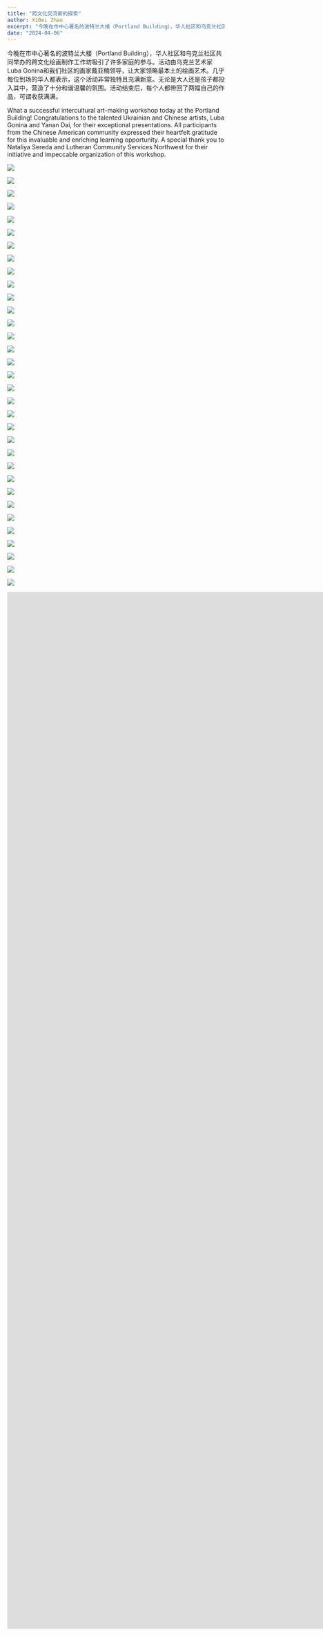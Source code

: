 ```yaml
---
title: "跨文化交流新的探索"
author: XiBei Zhao
excerpt: "今晚在市中心著名的波特兰大楼（Portland Building），华人社区和乌克兰社区共同举办的跨文化绘画制作工作坊吸引了许多家庭的参与。活动由乌克兰艺术家Luba Gonina和我们社区的画家戴雅亚楠领导，让大家领略最本土的绘画艺术。几乎每位到场的华人都表示，这个活动非常独特且充满新意。无论是大人还是孩子都投入其中，营造了十分和谐温馨的氛围。活动结束后，每个人都带回了两幅自己的作品，可谓收获满满。"
date: "2024-04-06"
---
```


今晚在市中心著名的波特兰大楼（Portland Building），华人社区和乌克兰社区共同举办的跨文化绘画制作工作坊吸引了许多家庭的参与。活动由乌克兰艺术家Luba Gonina和我们社区的画家戴亚楠领导，让大家领略最本土的绘画艺术。几乎每位到场的华人都表示，这个活动非常独特且充满新意。无论是大人还是孩子都投入其中，营造了十分和谐温馨的氛围。活动结束后，每个人都带回了两幅自己的作品，可谓收获满满。

What a successful intercultural art-making workshop today at the Portland Building! Congratulations to the talented Ukrainian and Chinese artists, Luba Gonina and Yanan Dai, for their exceptional presentations. All participants from the Chinese American community expressed their heartfelt gratitude for this invaluable and enriching learning opportunity.
A special thank you to Nataliya Sereda and Lutheran Community Services Northwest for their initiative and impeccable organization of this workshop.

![](https://res.cloudinary.com/dhngj18do/image/upload/f_auto,q_auto/v1/images/436769395_411465758185179_4035740309668672504_n)

![](https://res.cloudinary.com/dhngj18do/image/upload/f_auto,q_auto/v1/images/436797849_411465808185174_1521050687937180687_n)

![](https://res.cloudinary.com/dhngj18do/image/upload/f_auto,q_auto/v1/images/436803227_411465848185170_8907859273058279823_n)

![](https://res.cloudinary.com/dhngj18do/image/upload/f_auto,q_auto/v1/images/436772159_411466108185144_2701508254470604382_n)

![](https://res.cloudinary.com/dhngj18do/image/upload/f_auto,q_auto/v1/images/437049545_411466621518426_7434137898892971505_n)

![](https://res.cloudinary.com/dhngj18do/image/upload/f_auto,q_auto/v1/images/436799437_411465884851833_4340977917116076518_n)

![](https://res.cloudinary.com/dhngj18do/image/upload/f_auto,q_auto/v1/images/436837007_411465911518497_5532492156946185829_n)

![](https://res.cloudinary.com/dhngj18do/image/upload/f_auto,q_auto/v1/images/436787567_411465964851825_2830500423953213716_n)

![](https://res.cloudinary.com/dhngj18do/image/upload/f_auto,q_auto/v1/images/436916078_411465994851822_8643862143852742817_n)

![](https://res.cloudinary.com/dhngj18do/image/upload/f_auto,q_auto/v1/images/436803189_411466011518487_7079341789171513614_n)

![](https://res.cloudinary.com/dhngj18do/image/upload/f_auto,q_auto/v1/images/436985503_411466064851815_122868351429347498_n)

![](https://res.cloudinary.com/dhngj18do/image/upload/f_auto,q_auto/v1/images/436658281_411466164851805_9218769122126061786_n)

![](https://res.cloudinary.com/dhngj18do/image/upload/f_auto,q_auto/v1/images/436782991_411466141518474_1227337642586002969_n)

![](https://res.cloudinary.com/dhngj18do/image/upload/f_auto,q_auto/v1/images/436658730_411466188185136_5147335409030033114_n)

![](https://res.cloudinary.com/dhngj18do/image/upload/f_auto,q_auto/v1/images/436788269_411466258185129_8001306238093101887_n)

![](https://res.cloudinary.com/dhngj18do/image/upload/f_auto,q_auto/v1/images/436768525_411466298185125_1531484376731258372_n)

![](https://res.cloudinary.com/dhngj18do/image/upload/f_auto,q_auto/v1/images/436753844_411466308185124_1897604810665137762_n)

![](https://res.cloudinary.com/dhngj18do/image/upload/f_auto,q_auto/v1/images/436769205_411466348185120_3317657478443215700_n)

![](https://res.cloudinary.com/dhngj18do/image/upload/f_auto,q_auto/v1/images/436732107_411466408185114_430724851894593524_n)

![](https://res.cloudinary.com/dhngj18do/image/upload/f_auto,q_auto/v1/images/436926784_411466441518444_2997969584478520751_n)

![](https://res.cloudinary.com/dhngj18do/image/upload/f_auto,q_auto/v1/images/436805276_411466488185106_6177307500626375619_n)

![](https://res.cloudinary.com/dhngj18do/image/upload/f_auto,q_auto/v1/images/436788270_411466544851767_1040677451385577132_n)

![](https://res.cloudinary.com/dhngj18do/image/upload/f_auto,q_auto/v1/images/436641586_411466564851765_4023782114462526394_n)

![](https://res.cloudinary.com/dhngj18do/image/upload/f_auto,q_auto/v1/images/436619017_411466638185091_1621186461107959218_n)

![](https://res.cloudinary.com/dhngj18do/image/upload/f_auto,q_auto/v1/images/436770046_411466658185089_2490122153339657590_n)

![](https://res.cloudinary.com/dhngj18do/image/upload/f_auto,q_auto/v1/images/436641628_411466734851748_3629138139831060753_n)

![](https://res.cloudinary.com/dhngj18do/image/upload/f_auto,q_auto/v1/images/436803168_411466794851742_7573864445878781559_n)

![](https://res.cloudinary.com/dhngj18do/image/upload/f_auto,q_auto/v1/images/436924781_411466761518412_6035708758826043148_n)

![](https://res.cloudinary.com/dhngj18do/image/upload/f_auto,q_auto/v1/images/436936218_411466861518402_8834668260401584136_n)

![](https://res.cloudinary.com/dhngj18do/image/upload/f_auto,q_auto/v1/images/436732137_411466824851739_2321598285232558701_n)

![](https://res.cloudinary.com/dhngj18do/image/upload/f_auto,q_auto/v1/images/436658747_411466908185064_8681651216570281367_n)

![](https://res.cloudinary.com/dhngj18do/image/upload/f_auto,q_auto/v1/images/436711273_411466931518395_3380179792773977157_n)

![](https://res.cloudinary.com/dhngj18do/image/upload/f_auto,q_auto/v1/images/436814145_411465768185178_8647747139990414173_n)

<iframe width="2135" height="1200" src="https://www.youtube.com/embed/Khx42rCQPiw" title="Intercultural Art Making Workshop" frameborder="0" allow="accelerometer; autoplay; clipboard-write; encrypted-media; gyroscope; picture-in-picture; web-share" referrerpolicy="strict-origin-when-cross-origin" allowfullscreen></iframe>

<br>

<iframe width="2135" height="1200" src="https://www.youtube.com/embed/HRg3ZeVWH48" title="Mom and Daughter in the Intercultural Art-Making Workshop" frameborder="0" allow="accelerometer; autoplay; clipboard-write; encrypted-media; gyroscope; picture-in-picture; web-share" referrerpolicy="strict-origin-when-cross-origin" allowfullscreen></iframe>
